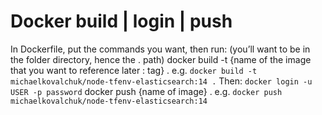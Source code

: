 # Docker build | login | push

In Dockerfile, put the commands you want, then run: (you’ll want to be in the folder directory, hence the . path)
docker build -t {name of the image that you want to reference later : tag} . e.g. `docker build -t michaelkovalchuk/node-tfenv-elasticsearch:14 .`
Then:
`docker login -u USER -p password`
docker push {name of image} . e.g. `docker push michaelkovalchuk/node-tfenv-elasticsearch:14`

